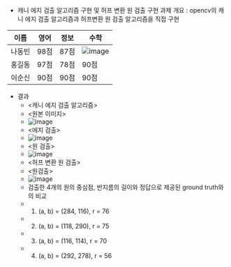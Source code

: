 * 캐니 에지 검출 알고리즘 구현 및 허프 변환 원 검출 구현
과제 개요 : opencv의 캐니 에지 검출 알고리즘과 허프변환 원 검출 알고리즘을 직접 구현

이름|영어|정보|수학
---|--|---|--|
나동빈|98점|87점|![image](https://github.com/shl0501/ComputerVision2024/assets/114389927/593b58a1-55db-4999-bd37-3224e04c4191)|
홍길동|97점|78점|90점|
이순신|90점|90점|90점|


  * 결과
    * <캐니 에지 검출 알고리즘>
     * <원본 이미지>
      * ![image](https://github.com/shl0501/ComputerVision2024/assets/114389927/593b58a1-55db-4999-bd37-3224e04c4191)
     * <에지 검출>
      * ![image](https://github.com/shl0501/ComputerVision2024/assets/114389927/171860a2-09a9-486f-9c5a-fb5954032d7a)
     * <원 검출>
      * ![image](https://github.com/shl0501/ComputerVision2024/assets/114389927/ba5e91bc-ab55-495e-ab96-74f8cae12dc5)
    * <허프 변환 원 검출>
     * <원검출>
      * ![image](https://github.com/shl0501/ComputerVision2024/assets/114389927/9d77782a-ec34-4de4-bd5b-63fb77e8aa95)
    * 검출한 4개의 원의 중심점, 반지름의 길이와 정답으로 제공된 ground truth와의 비교
     * 1. (a, b) = (284, 116), r = 76
     * 2. (a, b) = (118, 290), r = 75
     * 3. (a, b) = (116, 114), r = 70
     * 4. (a, b) = (292, 278), r = 56 

